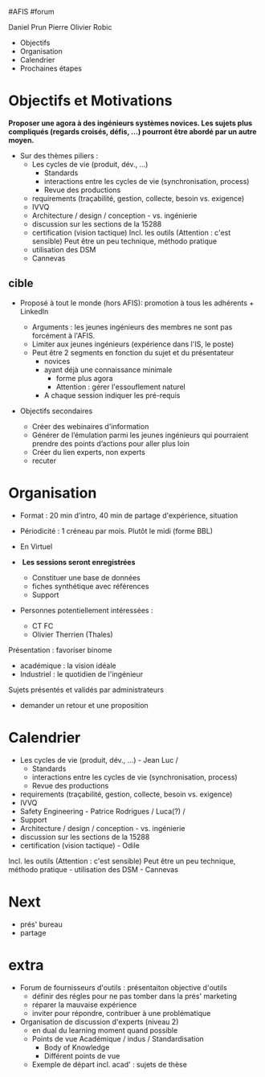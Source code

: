 
#AFIS 
#forum 

Daniel Prun
Pierre Olivier Robic

- Objectifs
- Organisation
- Calendrier
- Prochaines étapes


# Objectifs et Motivations

**Proposer une agora à des ingénieurs systèmes novices. Les sujets plus compliqués (regards croisés, défis, …) pourront être abordé par un autre moyen.**


-  Sur des thèmes piliers : 
	- Les cycles de vie (produit, dév., ...) 
		- Standards
		- interactions entre les cycles de vie (synchronisation, process)
		- Revue des productions
	- requirements (traçabilité, gestion, collecte, besoin vs. exigence)
	- IVVQ
	- Architecture / design / conception - vs. ingénierie
	- discussion sur les sections de la 15288
	- certification (vision tactique)
Incl. les outils (Attention : c'est sensible)
Peut être un peu technique, méthodo pratique
	- utilisation des DSM
	- Cannevas

## cible
- Proposé à tout le monde (hors AFIS): promotion à tous les adhérents + LinkedIn
	- Arguments : les jeunes ingénieurs des membres ne sont pas forcément à l'AFIS.
	- Limiter aux jeunes ingénieurs (expérience dans l'IS, le poste)
	- Peut être 2 segments en fonction du sujet et du présentateur
		- novices
		- ayant déjà une connaissance minimale 
			- forme plus agora
			- Attention : gérer l'essouflement naturel
		- A chaque session indiquer les pré-requis

- Objectifs secondaires
	- Créer des webinaires d'information
	- Générer de l’émulation parmi les jeunes ingénieurs qui pourraient prendre des points d’actions pour aller plus loin
	- Créer du lien experts, non experts
	- recuter


# Organisation
- Format : 20 min d’intro, 40 min de partage d'expérience, situation

- Périodicité : 1 créneau par mois. Plutôt le midi (forme BBL)
- En Virtuel

-    **Les sessions seront enregistrées** 
	- Constituer une base de données
	- fiches synthétique avec références
	- Support

-   Personnes potentiellement intéressées :
	-   CT FC
	-   Olivier Therrien (Thales)


Présentation : favoriser binome
- académique : la vision idéale
- Industriel : le quotidien de l'ingénieur

Sujets présentés et validés par administrateurs
- demander un retour et une proposition

# Calendrier

- Les cycles de vie (produit, dév., ...)                - Jean Luc / 
	- Standards
	- interactions entre les cycles de vie (synchronisation, process)
	- Revue des productions
- requirements (traçabilité, gestion, collecte, besoin vs. exigence)
- IVVQ
- Safety Engineering                                           - Patrice Rodrigues / Luca(?) / 
- Support
- Architecture / design / conception - vs. ingénierie
- discussion sur les sections de la 15288
- certification (vision tactique)                           - Odile


Incl. les outils (Attention : c'est sensible)
Peut être un peu technique, méthodo pratique
	- utilisation des DSM
	- Cannevas


# Next
- prés' bureau
- partage 

# extra
- Forum de fournisseurs d'outils : présentaiton objective d'outils
	- définir des régles pour ne pas tomber dans la prés' marketing
	- réparer la mauvaise expérience
	- inviter pour répondre, contribuer à une problématique
- Organisation de discussion d'experts (niveau 2)
	- en dual du learning moment quand possible
	- Points de vue Académique / indus / Standardisation
		- Body of Knowledge
		- Différent points de vue
	- Exemple de départ incl. acad' : sujets de thèse
